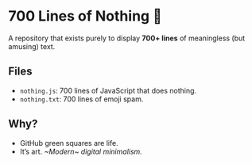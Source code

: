 # 700 Lines of Nothing 🦁

A repository that exists purely to display **700+ lines** of meaningless (but amusing) text.  

## Files  
- `nothing.js`: 700 lines of JavaScript that does nothing.  
- `nothing.txt`: 700 lines of emoji spam.  

## Why?  
- GitHub green squares are life.  
- It’s art. *~Modern~ digital minimalism.*  
